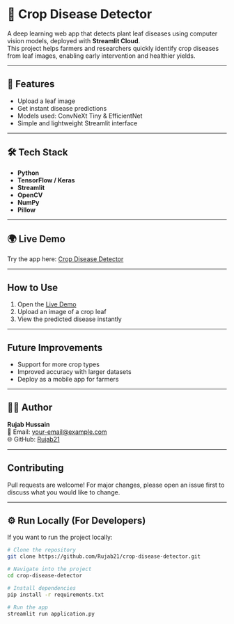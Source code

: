 # 🌱 Crop Disease Detector

A deep learning web app that detects plant leaf diseases using computer vision models, deployed with **Streamlit Cloud**.  
This project helps farmers and researchers quickly identify crop diseases from leaf images, enabling early intervention and healthier yields.

---

## 🚀 Features
- Upload a leaf image
- Get instant disease predictions
- Models used: ConvNeXt Tiny & EfficientNet
- Simple and lightweight Streamlit interface

---

## 🛠️ Tech Stack
- **Python**
- **TensorFlow / Keras**
- **Streamlit**
- **OpenCV**
- **NumPy**
- **Pillow**

---

## 🌍 Live Demo
Try the app here: [Crop Disease Detector]([https://your-app-link.streamlit.app](https://crop-disease-detector-buqheylyrg3juvgd2sthmr.streamlit.app/))

---

## How to Use
1. Open the [Live Demo]([https://your-app-link.streamlit.app](https://crop-disease-detector-buqheylyrg3juvgd2sthmr.streamlit.app/))
2. Upload an image of a crop leaf
3. View the predicted disease instantly

---
## Future Improvements  
- Support for more crop types  
- Improved accuracy with larger datasets  
- Deploy as a mobile app for farmers  

---

## 👨‍💻 Author  
**Rujab Hussain**  
📧 Email: your-email@example.com  
🌐 GitHub: [Rujab21](https://github.com/Rujab21)  

---

## Contributing  
Pull requests are welcome! For major changes, please open an issue first to discuss what you would like to change.  

---

## ⚙️ Run Locally (For Developers)
If you want to run the project locally:

```bash
# Clone the repository
git clone https://github.com/Rujab21/crop-disease-detector.git

# Navigate into the project
cd crop-disease-detector

# Install dependencies
pip install -r requirements.txt

# Run the app
streamlit run application.py
